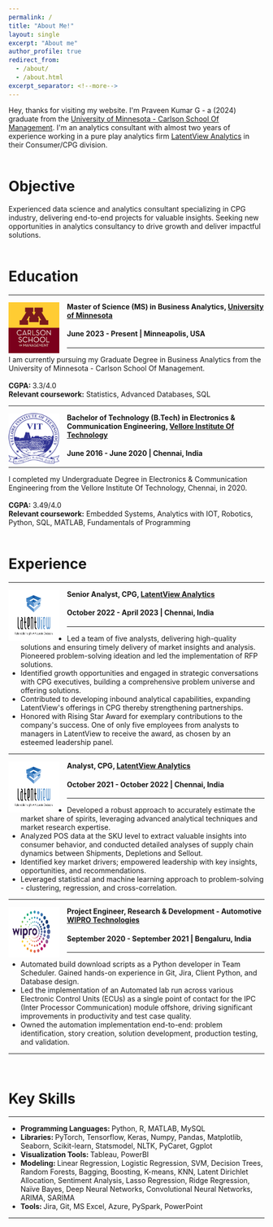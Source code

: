 ```yaml
---
permalink: /
title: "About Me!"
layout: single
excerpt: "About me"
author_profile: true
redirect_from: 
  - /about/
  - /about.html
excerpt_separator: <!--more-->
---
```



Hey, thanks for visiting my website. I'm Praveen Kumar G - a (2024) graduate from the [University of Minnesota - Carlson School Of Management](https://carlsonschool.umn.edu/graduate/masters/business-analytics). 
I'm an analytics consultant with almost two years of experience working in a pure play analytics firm [LatentView Analytics](https://www.latentview.com/) in their Consumer/CPG division.
<br> <br>

# Objective
Experienced data science and analytics consultant specializing in CPG industry, delivering end-to-end projects for valuable
insights. Seeking new opportunities in analytics consultancy to drive growth and deliver impactful solutions.
<br> <br>

# Education
-----
<img align="left" height="100" width="100" src="../images/carlson-logo.png" style="padding-right:15px">

**Master of Science (MS) in Business Analytics, [University of Minnesota](https://carlsonschool.umn.edu/graduate/masters/business-analytics)**
#### June 2023 - Present | Minneapolis, USA

-----
I am currently pursuing my Graduate Degree in Business Analytics from the University of Minnesota - Carlson School Of Management. <br> <br>
<strong>CGPA: </strong> 3.3/4.0 <br>
<strong>Relevant coursework:</strong> Statistics, Advanced Databases, SQL <br>

-----
<img align="left" height="100" width="100" src="../images/vit-logo.png" style="padding-right:15px">

**Bachelor of Technology (B.Tech) in Electronics & Communication Engineering, [Vellore Institute Of Technology](https://mu.ac.in/)**
#### June 2016 - June 2020 | Chennai, India

-----
I completed my Undergraduate Degree in Electronics & Communication Engineering from the Vellore Institute Of Technology, Chennai, in 2020. <br> <br>
<strong>CGPA:</strong> 3.49/4.0 <br> 
<strong>Relevant coursework:</strong> Embedded Systems, Analytics with IOT, Robotics, Python, SQL, MATLAB, Fundamentals of Programming <br>
<br>
# Experience
-----
<img align="left" height="100" width="100" src="../images/Terraclear.png" style="padding-right:15px">

**Senior Analyst, CPG, [LatentView Analytics](https://www.latentview.com/)** 
#### October 2022 - April 2023 | Chennai, India
----- 
*	Led a team of five analysts, delivering high-quality solutions and ensuring timely delivery of market insights and analysis. Pioneered problem-solving ideation and led the implementation of RFP solutions.
*	Identified growth opportunities and engaged in strategic conversations with CPG executives, building a comprehensive problem universe and offering solutions.
*	Contributed to developing inbound analytical capabilities, expanding LatentView's offerings in CPG thereby strengthening partnerships.
*	Honored with Rising Star Award for exemplary contributions to the company's success. One of only five employees from analysts to managers in LatentView to receive the award, as chosen by an esteemed leadership panel.

-----
<img align="left" height="100" width="100" src="../images/Terraclear.png" style="padding-right:15px">

**Analyst, CPG, [LatentView Analytics](https://www.latentview.com/)** 
#### October 2021 - October 2022 | Chennai, India
----- 
*	Developed a robust approach to accurately estimate the market share of spirits, leveraging advanced analytical techniques and market research expertise.
*	Analyzed POS data at the SKU level to extract valuable insights into consumer behavior, and conducted detailed analyses of supply chain dynamics between Shipments, Depletions and Sellout.
*	Identified key market drivers; empowered leadership with key insights, opportunities, and recommendations.
*	Leveraged statistical and machine learning approach to problem-solving - clustering, regression, and cross-correlation.

-----
<img align="left" height="100" width="100" src="../images/Puratech.png" style="padding-right:15px">

**Project Engineer, Research & Development - Automotive [WIPRO Technologies](https://www.wipro.com/)**
#### September 2020 - September 2021 | Bengaluru, India
-----
*	Automated build download scripts as a Python developer in Team Scheduler. Gained hands-on experience in Git, Jira, Client Python, and Database design. 
*	Led the implementation of an Automated lab run across various Electronic Control Units (ECUs) as a single point of contact for the IPC (Inter Processor Communication) module offshore, driving significant improvements in productivity and test case quality.
*	Owned the automation implementation end-to-end: problem identification, story creation, solution development, production testing, and validation. 

-----
<br>

# Key Skills
----
* <strong> Programming Languages: </strong> Python, R, MATLAB, MySQL <br>
* <strong> Libraries: </strong> PyTorch, Tensorflow, Keras, Numpy, Pandas, Matplotlib, Seaborn, Scikit-learn, Statsmodel, NLTK, PyCaret, Ggplot <br>
* <strong> Visualization Tools: </strong> Tableau, PowerBI <br>
* <strong> Modeling: </strong> Linear Regression, Logistic Regression, SVM, Decision Trees, Random Forests, Bagging, Boosting, K-means, KNN, Latent Dirichlet Allocation, Sentiment Analysis, Lasso Regression, Ridge Regression, Naïve Bayes, Deep Neural Networks, Convolutional Neural Networks, ARIMA, SARIMA <br>
* <strong> Tools: </strong> Jira, Git, MS Excel, Azure, PySpark, PowerPoint <br>
  
----
